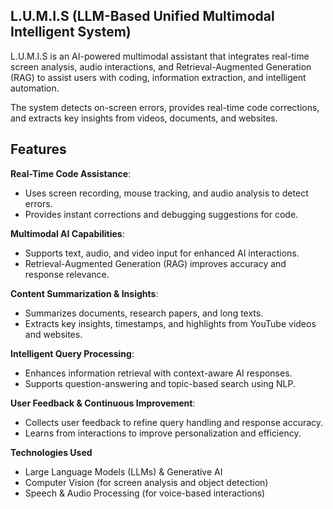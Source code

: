 ## L.U.M.I.S (LLM-Based Unified Multimodal Intelligent System)
L.U.M.I.S is an AI-powered multimodal assistant that integrates real-time screen analysis, audio interactions, and Retrieval-Augmented Generation (RAG) to assist users with coding, information extraction, and intelligent automation.

The system detects on-screen errors, provides real-time code corrections, and extracts key insights from videos, documents, and websites.

## Features
**Real-Time Code Assistance**:

- Uses screen recording, mouse tracking, and audio analysis to detect errors.
- Provides instant corrections and debugging suggestions for code.

**Multimodal AI Capabilities**:

- Supports text, audio, and video input for enhanced AI interactions.
- Retrieval-Augmented Generation (RAG) improves accuracy and response relevance.

**Content Summarization & Insights**:

- Summarizes documents, research papers, and long texts.
- Extracts key insights, timestamps, and highlights from YouTube videos and websites.

**Intelligent Query Processing**:

- Enhances information retrieval with context-aware AI responses.
- Supports question-answering and topic-based search using NLP.

**User Feedback & Continuous Improvement**:

- Collects user feedback to refine query handling and response accuracy.
- Learns from interactions to improve personalization and efficiency.

**Technologies Used**

- Large Language Models (LLMs) & Generative AI
- Computer Vision (for screen analysis and object detection)
- Speech & Audio Processing (for voice-based interactions)

